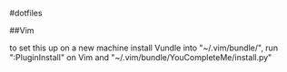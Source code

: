 #dotfiles

##Vim

to set this up on a new machine install Vundle into "~/.vim/bundle/", run ":PluginInstall" on Vim and "~/.vim/bundle/YouCompleteMe/install.py" 
